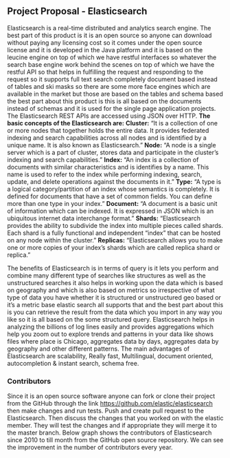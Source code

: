 ## Project Proposal - Elasticsearch
Elasticsearch is a real-time distributed and analytics search engine. The best part of this product is it is an open source so anyone can download without paying any licensing cost so it comes under the open source license and it is developed in the Java platform and it is based on the leucine engine on top of which we have restful interfaces so whatever the search base engine work behind the scenes on top of which we have the restful API so that helps in fulfilling the request and responding to the request so it supports full text search completely document based instead of tables and ski masks so there are some more face engines which are available in the market but those are based on the tables and schema based the best part about this product is this is all based on the documents instead of schemas and it is used for the single page application projects. The Elasticsearch REST APIs are accessed using JSON over HTTP.
**The basic concepts of the Elasticsearch are:**
**Cluster:** “It is a collection of one or more nodes that together holds the entire data. It provides federated indexing and search capabilities across all nodes and is identified by a unique name. It is also known as Elasticsearch.”
**Node:** “A node is a single server which is a part of cluster, stores data and participate in the cluster’s indexing and search capabilities.”
**Index:** “An index is a collection of documents with similar characteristics and is identifies by a name. This name is used to refer to the index while performing indexing, search, update, and delete operations against the documents in it.”
**Type:** “A type is a logical category/partition of an index whose semantics is completely. It is defined for documents that have a set of common fields. You can define more than one type in your index.”
**Document:** “A document is a basic unit of information which can be indexed. It is expressed in JSON which is an ubiquitous internet data interchange format.”
**Shards:** “Elasticsearch provides the ability to subdivide the index into multiple pieces called shards. Each shard is a fully functional and independent “index” that can be hosted on any node within the cluster.”
**Replicas:** “Elasticsearch allows you to make one or more copies of your index’s shards which are called replica shard or replica.”

The benefits of Elasticsearch is in terms of query is it lets you perform and combine many different type of searches like structures as well as the unstructured searches it also helps in working upon the data which is based on geography and which is also based on metrics so irrespective  of what type of data you have whether it is structured or unstructured geo based or it’s a metric base elastic search all supports that and the best part about this is you can retrieve the result from the data which you import in any way you like so it is all based on the some structured query. Elasticsearch helps in analyzing the billions of log lines easily and provides aggregations which help you zoom out to explore trends and patterns in your data like shows files where place is Chicago, aggregates data by days, aggregates data by geography and other different patterns. 
The main advantages of Elasticsearch are scalability, Really fast, Multilingual, document oriented, autocompletion & instant search, schema free. 

### Contributors
Since it is an open source software anyone can fork or clone their project from the GitHub through the link https://github.com/elastic/elasticsearch then make changes and run tests. Push and create pull request to the Elasticsearch. Then discuss the changes that you worked on with the elastic member. They will test the changes and if appropriate they will merge it to the master branch.
Below graph shows the contributors of Elasticsearch since 2010 to till month from the GitHub open source repository. We can see the improvement in the number of contributors every year. 

